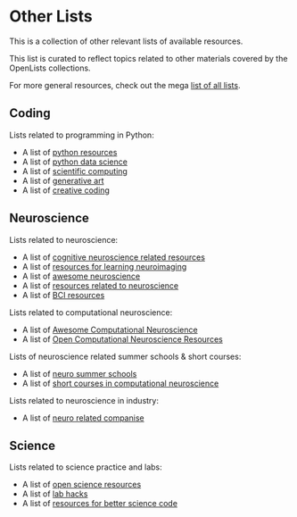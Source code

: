 # Other Lists

This is a collection of other relevant lists of available resources. 

This list is curated to reflect topics related to other materials covered by the OpenLists collections.

For more general resources, check out the mega [list of all lists](https://github.com/sindresorhus/awesome).

## Coding

Lists related to programming in Python:
- A list of [python resources](https://github.com/vinta/awesome-python)
- A list of [python data science](https://github.com/krzjoa/awesome-python-data-science)
- A list of [scientific computing](https://github.com/nschloe/awesome-scientific-computing)
- A list of [generative art](https://github.com/kosmos/awesome-generative-art)
- A list of [creative coding](https://github.com/terkelg/awesome-creative-coding)

## Neuroscience

Lists related to neuroscience:
- A list of [cognitive neuroscience related resources](https://meta-meta-resources.org/)
- A list of [resources for learning neuroimaging](https://learn-neuroimaging.github.io/hitchhackers_guide_brain/)
- A list of [awesome neuroscience](https://github.com/analyticalmonk/awesome-neuroscience)
- A list of [resources related to neuroscience](https://github.com/martinagvilas/lists)
- A list of [BCI resources](https://github.com/NeuroTechX/awesome-bci)

Lists related to computational neuroscience:
- A list of [Awesome Computational Neuroscience](https://github.com/eselkin/awesome-computational-neuroscience)
- A list of [Open Computational Neuroscience Resources](https://github.com/asoplata/open-computational-neuroscience-resources)

Lists of neuroscience related summer schools & short courses:
- A list of [neuro summer schools](https://github.com/PhABC/neuroSummerSchools)
- A list of [short courses in computational neuroscience](https://docs.google.com/spreadsheets/d/1b05MPR7bkxnwKjzY-6KHd_aDaV_68qwMhuFVu5IGG9g)

Lists related to neuroscience in industry:
- A list of [neuro related companise](https://npsl.sites.stanford.edu/related-companies)

## Science

Lists related to science practice and labs:
- A list of [open science resources](https://github.com/asoplata/open-science-resources)
- A list of [lab hacks](https://github.com/pbeukema/LabHacks)
- A list of [resources for better science code](https://github.com/edeno/Better-Science-Code)
